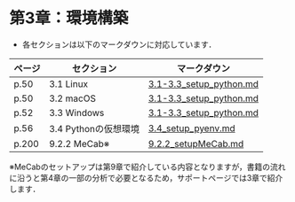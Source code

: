 # 第3章：環境構築

*   各セクションは以下のマークダウンに対応しています．

| ページ | セクション           | マークダウン                                         |
| ------ | -------------------- | ---------------------------------------------------- |
| p.50   | 3.1 Linux            | [3.1-3.3_setup_python.md](./3.1-3.3_setup_python.md) |
| p.50   | 3.2 macOS            | [3.1-3.3_setup_python.md](./3.1-3.3_setup_python.md) |
| p.52   | 3.3 Windows          | [3.1-3.3_setup_python.md](./3.1-3.3_setup_python.md) |
| p.56   | 3.4 Pythonの仮想環境 | [3.4_setup_pyenv.md](./3.4_setup_pyenv.md)           |
| p.200  | 9.2.2 MeCab※         | [9.2.2_setupMeCab.md](./9.2.2_setupMeCab.md)         |



※MeCabのセットアップは第9章で紹介している内容となりますが，書籍の流れに沿うと第4章の一部の分析で必要となるため，サポートページでは3章で紹介します．